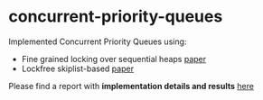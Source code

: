 # concurrent-priority-queues
Implemented Concurrent Priority Queues using:
* Fine grained locking over sequential heaps [paper](http://www.research.ibm.com/people/m/michael/ipl-1996.pdf)
* Lockfree skiplist-based [paper](http://people.csail.mit.edu/shanir/publications/Priority_Queues.pdf)

Please find a report with **implementation details and results** [here](report.pdf)
